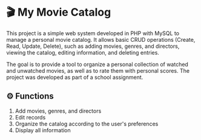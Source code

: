 # 🎬 My Movie Catalog

This project is a simple web system developed in PHP with MySQL to manage a personal movie catalog. It allows basic CRUD operations (Create, Read, Update, Delete), such as adding movies, genres, and directors, viewing the catalog, editing information, and deleting entries.

The goal is to provide a tool to organize a personal collection of watched and unwatched movies, as well as to rate them with personal scores. The project was developed as part of a school assignment.

## ⚙️ Functions
  1. Add movies, genres, and directors
  2. Edit records
  3. Organize the catalog according to the user's preferences
  4. Display all information

